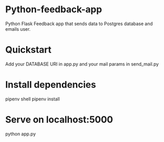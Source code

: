 # Python-feedback-app
Python Flask Feedback app that sends data to Postgres database and emails user.

# Quickstart 
Add your DATABASE URI in app.py and your mail params in send_mail.py

# Install dependencies
pipenv shell
pipenv install

# Serve on localhost:5000
python app.py
